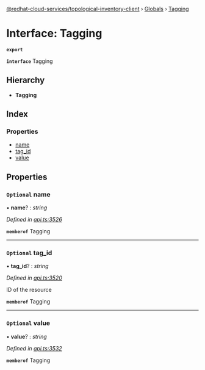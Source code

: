 [@redhat-cloud-services/topological-inventory-client](../README.md) › [Globals](../globals.md) › [Tagging](tagging.md)

# Interface: Tagging

**`export`** 

**`interface`** Tagging

## Hierarchy

* **Tagging**

## Index

### Properties

* [name](tagging.md#optional-name)
* [tag_id](tagging.md#optional-tag_id)
* [value](tagging.md#optional-value)

## Properties

### `Optional` name

• **name**? : *string*

*Defined in [api.ts:3526](https://github.com/RedHatInsights/javascript-clients/blob/master/packages/topological-inventory/api.ts#L3526)*

**`memberof`** Tagging

___

### `Optional` tag_id

• **tag_id**? : *string*

*Defined in [api.ts:3520](https://github.com/RedHatInsights/javascript-clients/blob/master/packages/topological-inventory/api.ts#L3520)*

ID of the resource

**`memberof`** Tagging

___

### `Optional` value

• **value**? : *string*

*Defined in [api.ts:3532](https://github.com/RedHatInsights/javascript-clients/blob/master/packages/topological-inventory/api.ts#L3532)*

**`memberof`** Tagging
